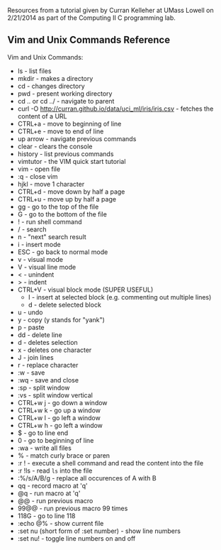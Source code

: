 Resources from a tutorial given by Curran Kelleher at UMass Lowell on 2/21/2014 as part of the Computing II C programming lab.

## Vim and Unix Commands Reference


Vim and Unix Commands:

 * ls - list files
 * mkdir - makes a directory
 * cd - changes directory
 * pwd - present working directory
 * cd .. or cd ../ - navigate to parent
 * curl -O http://curran.github.io/data/uci_ml/iris/iris.csv - fetches the content of a URL
 * CTRL+a - move to beginning of line
 * CTRL+e - move to end of line
 * up arrow - navigate previous commands
 * clear - clears the console
 * history - list previous commands
 * vimtutor - the VIM quick start tutorial
 * vim <file> - open file
 * :q - close vim
 * hjkl - move 1 character
 * CTRL+d - move down by half a page
 * CTRL+u - move up by half a page
 * gg - go to the top of the file
 * G - go to the bottom of the file
 * ! - run shell command
 * / - search
 * n - "next" search result
 * i - insert mode
 * ESC - go back to normal mode
 * v - visual mode
 * V - visual line mode
 * \< - unindent
 * \> - indent
 * CTRL+V - visual block mode (SUPER USEFUL)
   * I - insert at selected block (e.g. commenting out multiple lines)
   * d - delete selected block
 * u - undo
 * y - copy (y stands for "yank")
 * p - paste
 * dd - delete line
 * d - deletes selection
 * x - deletes one character
 * J - join lines
 * r - replace character
 * :w - save
 * :wq - save and close
 * :sp <filename> - split window
 * :vs <filename> - split window vertical
 * CTRL+w j - go down a window
 * CTRL+w k - go up a window
 * CTRL+w l - go left a window
 * CTRL+w h - go left a window
 * $ - go to line end
 * 0 - go to beginning of line
 * :wa - write all files
 * % - match curly brace or paren
 * :r !<shell command> - execute a shell command and read the content into the file
 * :r !ls - read `ls` into the file
 * :%/s/A/B/g - replace all occurences of A with B
 * qq - record macro at 'q'
 * @q - run macro at 'q'
 * @@ - run previous macro
 * 99@@ - run previous macro 99 times 
 * 118G - go to line 118
 * :echo @% - show current file
 * :set nu (short form of :set number) - show line numbers
 * :set nu! - toggle line numbers on and off
